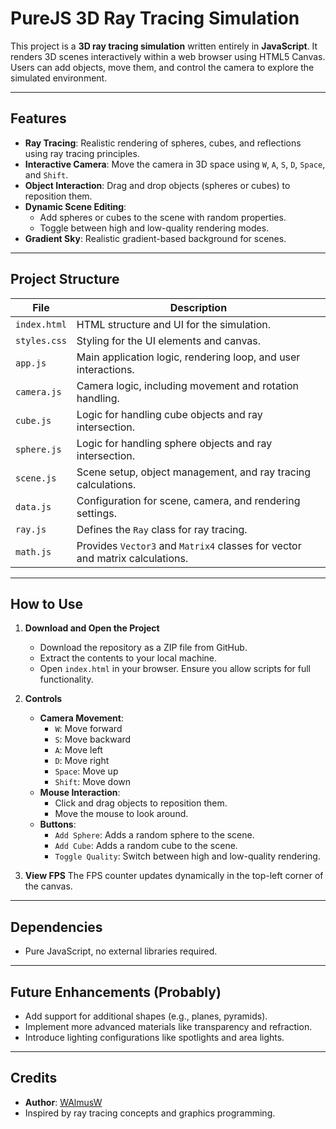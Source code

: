 # PureJS 3D Ray Tracing Simulation

This project is a **3D ray tracing simulation** written entirely in **JavaScript**. It renders 3D scenes interactively within a web browser using HTML5 Canvas. Users can add objects, move them, and control the camera to explore the simulated environment.

---

## Features

- **Ray Tracing**: Realistic rendering of spheres, cubes, and reflections using ray tracing principles.
- **Interactive Camera**: Move the camera in 3D space using `W`, `A`, `S`, `D`, `Space`, and `Shift`.
- **Object Interaction**: Drag and drop objects (spheres or cubes) to reposition them.
- **Dynamic Scene Editing**:
  - Add spheres or cubes to the scene with random properties.
  - Toggle between high and low-quality rendering modes.
- **Gradient Sky**: Realistic gradient-based background for scenes.

---

## Project Structure

| File         | Description                                                                  |
| ------------ | ---------------------------------------------------------------------------- |
| `index.html` | HTML structure and UI for the simulation.                                    |
| `styles.css` | Styling for the UI elements and canvas.                                      |
| `app.js`     | Main application logic, rendering loop, and user interactions.               |
| `camera.js`  | Camera logic, including movement and rotation handling.                      |
| `cube.js`    | Logic for handling cube objects and ray intersection.                        |
| `sphere.js`  | Logic for handling sphere objects and ray intersection.                      |
| `scene.js`   | Scene setup, object management, and ray tracing calculations.                |
| `data.js`    | Configuration for scene, camera, and rendering settings.                     |
| `ray.js`     | Defines the `Ray` class for ray tracing.                                     |
| `math.js`    | Provides `Vector3` and `Matrix4` classes for vector and matrix calculations. |

---

## How to Use

1. **Download and Open the Project**

   - Download the repository as a ZIP file from GitHub.
   - Extract the contents to your local machine.
   - Open `index.html` in your browser. Ensure you allow scripts for full functionality.

2. **Controls**

   - **Camera Movement**:
     - `W`: Move forward
     - `S`: Move backward
     - `A`: Move left
     - `D`: Move right
     - `Space`: Move up
     - `Shift`: Move down
   - **Mouse Interaction**:
     - Click and drag objects to reposition them.
     - Move the mouse to look around.
   - **Buttons**:
     - `Add Sphere`: Adds a random sphere to the scene.
     - `Add Cube`: Adds a random cube to the scene.
     - `Toggle Quality`: Switch between high and low-quality rendering.

3. **View FPS**
   The FPS counter updates dynamically in the top-left corner of the canvas.

---

## Dependencies

- Pure JavaScript, no external libraries required.

---

## Future Enhancements (Probably)

- Add support for additional shapes (e.g., planes, pyramids).
- Implement more advanced materials like transparency and refraction.
- Introduce lighting configurations like spotlights and area lights.

---

## Credits

- **Author**: [WAlmusW](https://github.com/WAlmusW)
- Inspired by ray tracing concepts and graphics programming.
